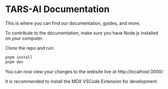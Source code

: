 # TARS-AI Documentation

This is where you can find our documentation, guides, and more.

To contribute to the documentation, make sure you have Node.js installed on your computer.

Clone the repo and run:

```bash
pnpm install
pnpm dev
```

You can now view your changes to the website live at http://localhost:3000/

It is recommended to install the MDX VSCode Extension for development.
